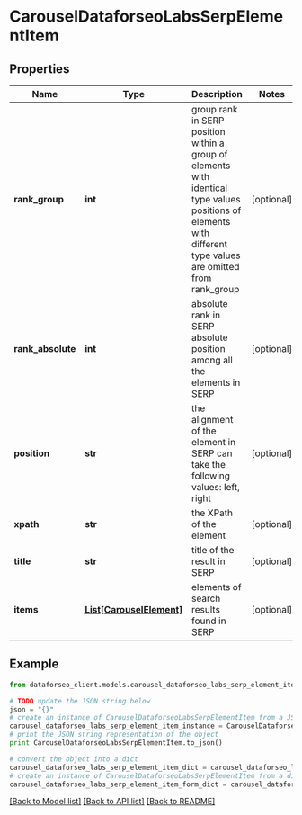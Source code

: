 # CarouselDataforseoLabsSerpElementItem


## Properties

Name | Type | Description | Notes
------------ | ------------- | ------------- | -------------
**rank_group** | **int** | group rank in SERP position within a group of elements with identical type values positions of elements with different type values are omitted from rank_group | [optional] 
**rank_absolute** | **int** | absolute rank in SERP absolute position among all the elements in SERP | [optional] 
**position** | **str** | the alignment of the element in SERP can take the following values: left, right | [optional] 
**xpath** | **str** | the XPath of the element | [optional] 
**title** | **str** | title of the result in SERP | [optional] 
**items** | [**List[CarouselElement]**](CarouselElement.md) | elements of search results found in SERP | [optional] 

## Example

```python
from dataforseo_client.models.carousel_dataforseo_labs_serp_element_item import CarouselDataforseoLabsSerpElementItem

# TODO update the JSON string below
json = "{}"
# create an instance of CarouselDataforseoLabsSerpElementItem from a JSON string
carousel_dataforseo_labs_serp_element_item_instance = CarouselDataforseoLabsSerpElementItem.from_json(json)
# print the JSON string representation of the object
print CarouselDataforseoLabsSerpElementItem.to_json()

# convert the object into a dict
carousel_dataforseo_labs_serp_element_item_dict = carousel_dataforseo_labs_serp_element_item_instance.to_dict()
# create an instance of CarouselDataforseoLabsSerpElementItem from a dict
carousel_dataforseo_labs_serp_element_item_form_dict = carousel_dataforseo_labs_serp_element_item.from_dict(carousel_dataforseo_labs_serp_element_item_dict)
```
[[Back to Model list]](../README.md#documentation-for-models) [[Back to API list]](../README.md#documentation-for-api-endpoints) [[Back to README]](../README.md)


